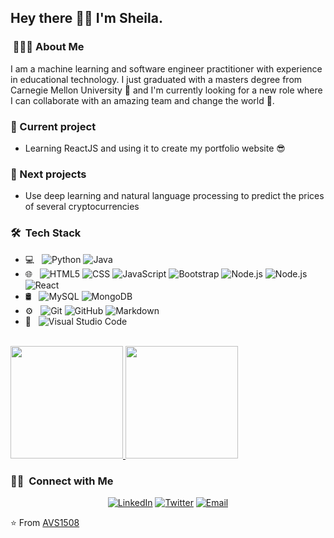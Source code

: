 <h2> Hey there 👋🏾 I'm Sheila.</h2>

<h3> &nbsp;👩🏾‍💻 About Me </h3>

I am a machine learning and software engineer practitioner with experience in educational technology. I just graduated with a masters degree from Carnegie Mellon University 💃 and I'm currently looking for a new role where I can collaborate with an amazing team and change the world 🦸‍.

<h3> 🌱 Current project </h3>

- Learning ReactJS and using it to create my portfolio website 😎

<h3> 🔮 Next projects </h3>

- Use deep learning and natural language processing to predict the prices of several cryptocurrencies

<!-- - 👩🏾‍💻 &nbsp; I am a machine learning and software engineer practitioner with experience in educational technology.
- 🎓 &nbsp; I'm now done with my masters degree at Carnegie Mellon University 💃.
- 🌱 &nbsp; I'm currently learning ReactJS while creating my portfolio website 😎.
- 🦸‍♀️ &nbsp; Currently looking for a new role where I can collaborate with an amazing team and change the world. -->
<!-- - 💼 &nbsp; Working as a Business Development Associate at VirtuBox InfoTech Private Limited. -->
<!-- - ✍️ &nbsp; Pursuing Graphic Design and Blog Writing as hobbies/side hustles.-->
<h3> 🛠 &nbsp;Tech Stack</h3>

- 💻 &nbsp;
  ![Python](https://img.shields.io/badge/-Python-ffffff?style=flat&logo=python)
  ![Java](https://img.shields.io/badge/-Java-ffffff?style=flat&logo=Java&logoColor=007396)
- 🌐 &nbsp;
  ![HTML5](https://img.shields.io/badge/-HTML5-ffffff?style=flat&logo=HTML5)
  ![CSS](https://img.shields.io/badge/-CSS-ffffff?style=flat&logo=CSS3&logoColor=1572B6)
  ![JavaScript](https://img.shields.io/badge/-JavaScript-ffffff?style=flat&logo=javascript)
  ![Bootstrap](https://img.shields.io/badge/-Bootstrap-ffffff?style=flat&logo=bootstrap&logoColor=563D7C)
  ![Node.js](https://img.shields.io/badge/-Node.js-ffffff?style=flat&logo=node.js)
  ![Node.js](https://img.shields.io/badge/-Express.js-0A7BBB?style=flat&logo=express)
  ![React](https://img.shields.io/badge/-React-ffffff?style=flat&logo=react)
- 🛢 &nbsp; 
  ![MySQL](https://img.shields.io/badge/-MySQL-ffffff?style=flat&logo=mysql)
  ![MongoDB](https://img.shields.io/badge/-MongoDB-ffffff?style=flat&logo=mongodb)
- ⚙️ &nbsp;
  ![Git](https://img.shields.io/badge/-Git-ffffff?style=flat&logo=git)
  ![GitHub](https://img.shields.io/badge/-GitHub-0A7BBB?style=flat&logo=github)
  ![Markdown](https://img.shields.io/badge/-Markdown-0A7BBB?style=flat&logo=markdown)
- 🔧 &nbsp;
  ![Visual Studio Code](https://img.shields.io/badge/-Visual%20Studio%20Code-ffffff?style=flat&logo=visual-studio-code&logoColor=007ACC)

<br/>

<a href="https://github.com/sheilambadi">
  <img height="180em" src="https://github-readme-stats.vercel.app/api?username=sheilambadi&show_icons=true" />
  <img height="180em" src="https://github-readme-stats.vercel.app/api/top-langs/?username=sheilambadi&layout=compact" />
</a>

<br/>

<h3> 🤝🏻 &nbsp;Connect with Me </h3>

<p align="center">
<a href="https://www.linkedin.com/in/sheilambadi/"><img alt="LinkedIn" src="https://img.shields.io/badge/LinkedIn-Sheila%20Mbadi-blue?style=flat-square&logo=linkedin"></a>
<a href="https://twitter.com/smbadi"><img alt="Twitter" src="https://img.shields.io/badge/Twitter-sheilambadi_-blue?style=flat-square&logo=twitter"></a>
<a href="mailto:mbadisheila@gmail.com"><img alt="Email" src="https://img.shields.io/badge/Email-mbadisheila%40gmail.com-blue?style=flat-square&logo=gmail"></a>
</p>

⭐️ From [AVS1508](https://github.com/AVS1508)

<!--
### Hi there 👋 
**sheilambadi/sheilambadi** is a ✨ _special_ ✨ repository because its `README.md` (this file) appears on your GitHub profile.

Here are some ideas to get you started:

- 🔭 I’m currently working on ...
- 🌱 I’m currently learning ...
- 👯 I’m looking to collaborate on ...
- 🤔 I’m looking for help with ...
- 💬 Ask me about ...
- 📫 How to reach me: ...
- 😄 Pronouns: ...
- ⚡ Fun fact: ...
-->
